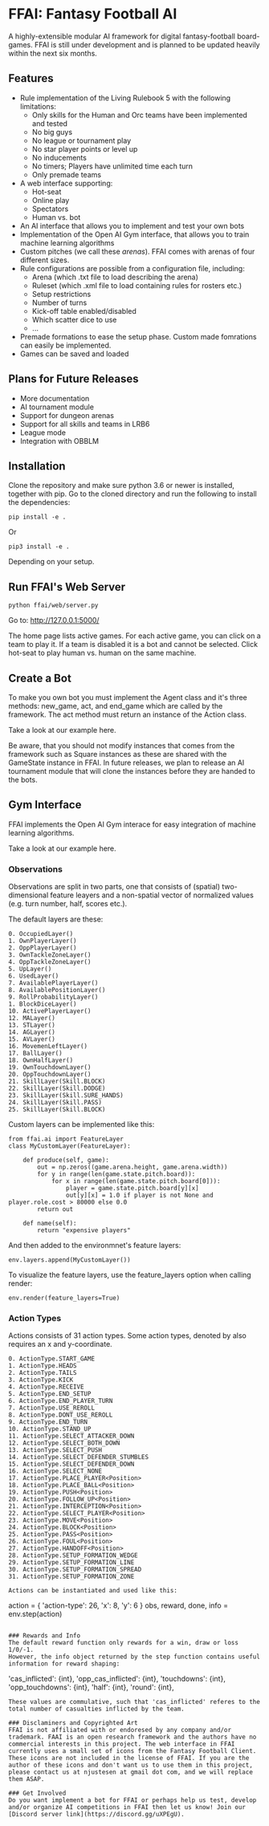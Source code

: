 # FFAI: Fantasy Football AI
A highly-extensible modular AI framework for digital fantasy-football board-games.
FFAI is still under development and is planned to be updated heavily within the next six months.

## Features
* Rule implementation of the Living Rulebook 5 with the following limitations:
  * Only skills for the Human and Orc teams have been implemented and tested
  * No big guys
  * No league or tournament play
  * No star player points or level up
  * No inducements
  * No timers; Players have unlimited time each turn
  * Only premade teams
* A web interface supporting:
  * Hot-seat 
  * Online play
  * Spectators
  * Human vs. bot
* An AI interface that allows you to implement and test your own bots
* Implementation of the Open AI Gym interface, that allows you to train machine learning algorithms
* Custom pitches (we call these _arenas_). FFAI comes with arenas of four different sizes.
* Rule configurations are possible from a configuration file, including:
  * Arena (which .txt file to load describing the arena)
  * Ruleset (which .xml file to load containing rules for rosters etc.)
  * Setup restrictions
  * Number of turns
  * Kick-off table enabled/disabled
  * Which scatter dice to use
  * ...
* Premade formations to ease the setup phase. Custom made fomrations can easily be implemented. 
* Games can be saved and loaded

## Plans for Future Releases
* More documentation
* AI tournament module
* Support for dungeon arenas
* Support for all skills and teams in LRB6
* League mode
* Integration with OBBLM

## Installation
Clone the repository and make sure python 3.6 or newer is installed, together with pip.
Go to the cloned directory and run the following to install the dependencies: 
```
pip install -e .
```
Or
```
pip3 install -e .
```
Depending on your setup.

## Run FFAI's Web Server
```
python ffai/web/server.py
```
Go to: http://127.0.0.1:5000/

The home page lists active games. For each active game, you can click on a team to play it. If a team is disabled it is a bot and cannot be selected. Click hot-seat to play human vs. human on the same machine.

## Create a Bot
To make you own bot you must implement the Agent class and it's three methods: new_game, act, and end_game which are called by the framework. The act method must return an instance of the Action class. 

Take a look at our example here.

Be aware, that you should not modify instances that comes from the framework such as Square instances as these are shared with the GameState instance in FFAI. In future releases, we plan to release an AI tournament module that will clone the instances before they are handed to the bots.

## Gym Interface
FFAI implements the Open AI Gym interace for easy integration of machine learning algorithms. 

Take a look at our example here.

### Observations
Observations are split in two parts, one that consists of (spatial) two-dimensional feature leayers and a non-spatial vector of normalized values (e.g. turn number, half, scores etc.).

The default layers are these:
```
0. OccupiedLayer()
1. OwnPlayerLayer()
2. OppPlayerLayer()
3. OwnTackleZoneLayer()
4. OppTackleZoneLayer()
5. UpLayer()
6. UsedLayer()
7. AvailablePlayerLayer()
8. AvailablePositionLayer()
9. RollProbabilityLayer()
1. BlockDiceLayer()
10. ActivePlayerLayer()
12. MALayer()
13. STLayer()
14. AGLayer()
15. AVLayer()
16. MovemenLeftLayer()
17. BallLayer()
18. OwnHalfLayer()
19. OwnTouchdownLayer()
20. OppTouchdownLayer()
21. SkillLayer(Skill.BLOCK)
22. SkillLayer(Skill.DODGE)
23. SkillLayer(Skill.SURE_HANDS)
24. SkillLayer(Skill.PASS)
25. SkillLayer(Skill.BLOCK)
```
Custom layers can be implemented like this:
```
from ffai.ai import FeatureLayer
class MyCustomLayer(FeatureLayer):

    def produce(self, game):
        out = np.zeros((game.arena.height, game.arena.width))
        for y in range(len(game.state.pitch.board)):
            for x in range(len(game.state.pitch.board[0])):
                player = game.state.pitch.board[y][x]
                out[y][x] = 1.0 if player is not None and player.role.cost > 80000 else 0.0
        return out

    def name(self):
        return "expensive players"
```
And then added to the environmnet's feature layers:
```
env.layers.append(MyCustomLayer())
```

To visualize the feature layers, use the feature_layers option when calling render:
```
env.render(feature_layers=True)
```

### Action Types
Actions consists of 31 action types. Some action types, denoted by <position> also requires an x and y-coordinate.

```
0. ActionType.START_GAME
1. ActionType.HEADS
2. ActionType.TAILS
3. ActionType.KICK
4. ActionType.RECEIVE
5. ActionType.END_SETUP
6. ActionType.END_PLAYER_TURN
7. ActionType.USE_REROLL
8. ActionType.DONT_USE_REROLL
9. ActionType.END_TURN
10. ActionType.STAND_UP
11. ActionType.SELECT_ATTACKER_DOWN
12. ActionType.SELECT_BOTH_DOWN
13. ActionType.SELECT_PUSH
14. ActionType.SELECT_DEFENDER_STUMBLES
15. ActionType.SELECT_DEFENDER_DOWN
16. ActionType.SELECT_NONE
17. ActionType.PLACE_PLAYER<Position>
18. ActionType.PLACE_BALL<Position>
19. ActionType.PUSH<Position>
20. ActionType.FOLLOW_UP<Position>
21. ActionType.INTERCEPTION<Position>
22. ActionType.SELECT_PLAYER<Position>
23. ActionType.MOVE<Position>
24. ActionType.BLOCK<Position>
25. ActionType.PASS<Position>
26. ActionType.FOUL<Position>
27. ActionType.HANDOFF<Position>
28. ActionType.SETUP_FORMATION_WEDGE
29. ActionType.SETUP_FORMATION_LINE
30. ActionType.SETUP_FORMATION_SPREAD
31. ActionType.SETUP_FORMATION_ZONE

Actions can be instantiated and used like this:
```
action = {
    'action-type': 26,
    'x': 8,
    'y': 6
}
obs, reward, done, info = env.step(action)
```

### Rewards and Info
The default reward function only rewards for a win, draw or loss 1/0/-1.
However, the info object returned by the step function contains useful information for reward shaping:
```
'cas_inflicted': {int},
'opp_cas_inflicted': {int},
'touchdowns': {int},
'opp_touchdowns': {int},
'half': {int},
'round': {int},
```
These values are commulative, such that 'cas_inflicted' referes to the total number of casualties inflicted by the team.

### Disclaminers and Copyrighted Art
FFAI is not affiliated with or endoresed by any company and/or trademark. FAAI is an open research framework and the authors have no commercial interests in this project. The web interface in FFAI currently uses a small set of icons from the Fantasy Football Client. These icons are not included in the license of FFAI. If you are the author of these icons and don't want us to use them in this project, please contact us at njustesen at gmail dot com, and we will replace them ASAP.

### Get Involved
Do you want implement a bot for FFAI or perhaps help us test, develop and/or organize AI competitions in FFAI then let us know! Join our [Discord server link](https://discord.gg/uXPEgU).
